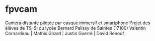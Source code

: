 # fpvcam
Caméra distante pilotée par casque immersif et smartphone
Projet des élèves de TS-SI du lycée Bernard Palissy de Saintes (17100)
Valentin Cornardeau | Mathis Girard | Justin Guerré | David Renouf
